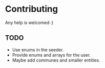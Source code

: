 # Contributing

Any help is welcomed :)

## TODO

- Use enums in the seeder.
- Provide enums and arrays for the user.
- Maybe add communes and smaller entities.
